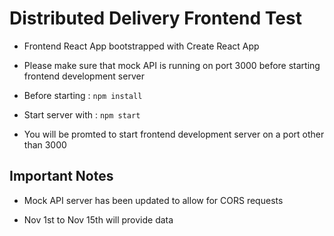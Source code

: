 # Distributed Delivery Frontend Test

- Frontend React App bootstrapped with Create React App

- Please make sure that mock API is running on port 3000 before starting frontend development server

- Before starting : `npm install`

- Start server with : `npm start`

- You will be promted to start frontend development server on a port other than 3000

## Important Notes

- Mock API server has been updated to allow for CORS requests

- Nov 1st to Nov 15th will provide data
